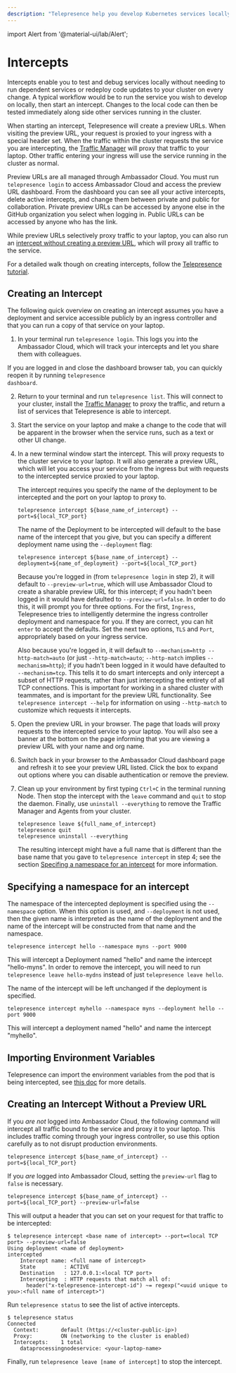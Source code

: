```yaml
---
description: "Telepresence help you develop Kubernetes services locally without running dependent services or redeploying code updates to your cluster on every change."
---
```


import Alert from '@material-ui/lab/Alert';

# Intercepts

Intercepts enable you to test and debug services locally without needing to run dependent services or redeploy code updates to your cluster on every change.  A typical workflow would be to run the service you wish to develop on locally, then start an intercept. Changes to the local code can then be tested immediately along side other services running in the cluster.

When starting an intercept, Telepresence will create a preview URLs. When visiting the preview URL, your request is proxied to your ingress with a special header set.  When the traffic within the cluster requests the service you are intercepting, the [Traffic Manager](../../reference) will proxy that traffic to your laptop.  Other traffic  entering your ingress will use the service running in the cluster as normal.

Preview URLs are all managed through Ambassador Cloud.  You must run `telepresence login` to access Ambassador Cloud and access the preview URL dashboard. From the dashboard you can see all your active intercepts, delete active intercepts, and change them between private and public for collaboration. Private preview URLs can be accessed by anyone else in the GitHub organization you select when logging in. Public URLs can be accessed by anyone who has the link.

While preview URLs selectively proxy traffic to your laptop, you can also run an [intercept without creating a preview URL](#creating-an-intercept-without-a-preview-url), which will proxy all traffic to the service.

<Alert severity="info">For a detailed walk though on creating intercepts, follow the <a href="../../tutorial/">Telepresence tutorial</a>.</Alert>

## Creating an Intercept

The following quick overview on creating an intercept assumes you have a deployment and service accessible publicly by an ingress controller and that you can run a copy of that service on your laptop.  

1. In your terminal run `telepresence login`. This logs you into the Ambassador Cloud, which will track your intercepts and let you share them with colleagues. 

  <Alert severity="info">If you are logged in and close the dashboard browser tab, you can quickly reopen it by running <code>telepresence dashboard</code>.</Alert>

2. Return to your terminal and run `telepresence list`.  This will connect to your cluster, install the [Traffic Manager](../../reference/) to proxy the traffic, and return a list of services that Telepresence is able to intercept.

3. Start the service on your laptop and make a change to the code that will be apparent in the browser when the service runs, such as a text or other UI change.

4. In a new terminal window start the intercept. This will proxy requests to the cluster service to your laptop.  It will also generate a preview URL, which will let you access your service from the ingress but with requests to the intercepted service proxied to your laptop.

   The intercept requires you specify the name of the deployment to be
   intercepted and the port on your laptop to proxy to.

   ```
   telepresence intercept ${base_name_of_intercept} --port=${local_TCP_port}
   ```

   The name of the Deployment to be intercepted will default to the
   base name of the intercept that you give, but you can specify a
   different deployment name using the `--deployment` flag:

   ```
   telepresence intercept ${base_name_of_intercept} --deployment=${name_of_deployment} --port=${local_TCP_port}
   ```

   Because you're logged in (from `telepresence login` in step 2), it
   will default to `--preview-url=true`, which will use Ambassador
   Cloud to create a sharable preview URL for this intercept; if you
   hadn't been logged in it would have defaulted to
   `--preview-url=false`.  In order to do this, it will prompt you for
   three options.  For the first, `Ingress`, Telepresence tries to
   intelligently determine the ingress controller deployment and
   namespace for you.  If they are correct, you can hit `enter` to
   accept the defaults.  Set the next two options, `TLS` and `Port`,
   appropriately based on your ingress service.

   Also because you're logged in, it will default to `--mechanism=http
   --http-match=auto` (or just `--http-match=auto`; `--http-match`
   implies `--mechanism=http`); if you hadn't been logged in it would
   have defaulted to `--mechanism=tcp`.  This tells it to do smart
   intercepts and only intercept a subset of HTTP requests, rather
   than just intercepting the entirety of all TCP connections.  This
   is important for working in a shared cluster with teammates, and is
   important for the preview URL functionality.  See `telepresence
   intercept --help` for information on using `--http-match` to
   customize which requests it intercepts.

5. Open the preview URL in your browser. The page that loads will proxy requests to the intercepted service to your laptop. You will also see a banner at the bottom on the page informing that you are viewing a preview URL with your name and org name.

6. Switch back in your browser to the Ambassador Cloud dashboard page and refresh it to see your preview URL listed. Click the box to expand out options where you can disable authentication or remove the preview.
  
7. Clean up your environment by first typing `Ctrl+C` in the terminal running Node. Then stop the intercept with the `leave` command and `quit` to stop the daemon.  Finally, use `uninstall --everything` to remove the Traffic Manager and Agents from your cluster.

   ```
   telepresence leave ${full_name_of_intercept}
   telepresence quit
   telepresence uninstall --everything
   ```

   The resulting intercept might have a full name that is different
   than the base name that you gave to `telepresence intercept` in
   step 4; see the section [Specifing a namespace for an
   intercept](#specifying-a-namespace-for-an-intercept) for more
   information.

## Specifying a namespace for an intercept

The namespace of the intercepted deployment is specified using the `--namespace` option. When this option is used, and `--deployment` is not used, then the given name is interpreted as the name of the deployment and the name of the intercept will be constructed from that name and the namespace.

  ```
  telepresence intercept hello --namespace myns --port 9000
  ```

This will intercept a Deployment named "hello" and name the intercept
"hello-myns".  In order to remove the intercept, you will need to run
`telepresence leave hello-mydns` instead of just `telepresence leave
hello`.

The name of the intercept will be left unchanged if the deployment is specified.

  ```
  telepresence intercept myhello --namespace myns --deployment hello --port 9000
  ```
This will intercept a deployment named "hello" and name the intercept "myhello".

## Importing Environment Variables

Telepresence can import the environment variables from the pod that is being intercepted, see [this doc](../../reference/environment.md) for more details.

## Creating an Intercept Without a Preview URL

If you *are not* logged into Ambassador Cloud, the following command will intercept all traffic bound to the service and proxy it to your laptop. This includes traffic coming through your  ingress controller, so use this option carefully as to not disrupt production environments.

```
telepresence intercept ${base_name_of_intercept} --port=${local_TCP_port}
```

If you *are* logged into Ambassador Cloud, setting the `preview-url` flag to `false` is necessary.

```
telepresence intercept ${base_name_of_intercept} --port=${local_TCP_port} --preview-url=false
```

This will output a header that you can set on your request for that traffic to be intercepted:

```
$ telepresence intercept <base name of intercept> --port=<local TCP port> --preview-url=false
Using deployment <name of deployment>
intercepted
    Intercept name: <full name of intercept>
    State         : ACTIVE
    Destination   : 127.0.0.1:<local TCP port>
    Intercepting  : HTTP requests that match all of:
      header("x-telepresence-intercept-id") ~= regexp("<uuid unique to you>:<full name of intercept>")
```

Run `telepresence status` to see the list of active intercepts.

```
$ telepresence status
Connected
  Context:       default (https://<cluster-public-ip>)
  Proxy:         ON (networking to the cluster is enabled)
  Intercepts:    1 total
    dataprocessingnodeservice: <your-laptop-name>
```

Finally, run `telepresence leave [name of intercept]` to stop the intercept.

